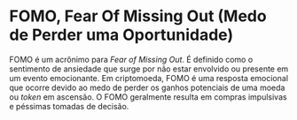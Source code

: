 # FOMO, Fear Of Missing Out (Medo de Perder uma Oportunidade)

FOMO é um acrônimo para _Fear of Missing Out_. É definido como o sentimento de ansiedade que surge por não estar envolvido ou presente em um evento emocionante. Em criptomoeda, FOMO é uma resposta emocional que ocorre devido ao medo de perder os ganhos potenciais de uma moeda ou _token_ em ascensão. O FOMO geralmente resulta em compras impulsivas e péssimas tomadas de decisão.

